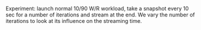 Experiment: launch normal 10/90 W/R workload, take a snapshot every 10 sec for a number of
iterations and stream at the end. We vary the number of iterations to look at its
influence on the streaming time.
